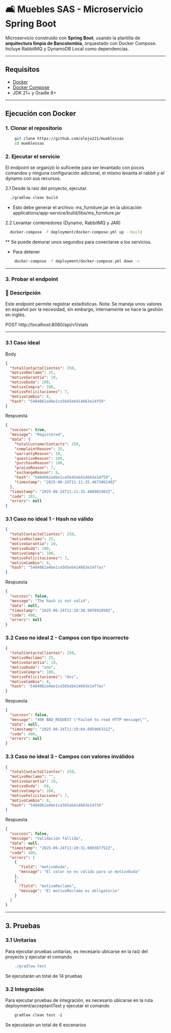 # 🛋️ Muebles SAS - Microservicio Spring Boot

Microservicio construido con **Spring Boot**, usando la plantilla de **arquitectura limpia de Bancolombia**, orquestado con Docker Compose. Incluye RabbitMQ y DynamoDB Local como dependencias.

---

##  Requisitos

- [Docker](https://docs.docker.com/get-docker/)
- [Docker Compose](https://docs.docker.com/compose/)
- JDK 21+ y Gradle 8+

---

##  Ejecución con Docker

### 1. Clonar el repositorio

```bash
    git clone https://github.com/alejo221/mueblessas
    cd mueblessas
```
### 2. Ejecutar el servicio
El endpoint se organizó lo suficente para ser levantado con pocos comandos y ninguna configuración adicional, el mismo levanta el rabbit y el dynamo con sus recursos.

2.1 Desde la raíz del proyecto, ejecutar.

```bash
  ./gradlew clean build
```
- Esto debe generar el archivo: ms_furniture.jar en la ubicación applications/app-service/build/libs/ms_furniture.jar


2.2  Levantar contenedores (Dynamo, RabbitMQ y JAR)
```bash
  docker-compose -f deployment/docker-compose.yml up --build
```
** Se puede demorar unos segundos para conectarse a los servicios.

- Para detener 
```bash
    docker-compose -f deployment/docker-compose.yml down -v
```
---
### 3. Probar el endpoint


### 📄 Descripción

Este endpoint permite registrar estadísticas.
Nota: Se maneja unos valores en español por la necesidad, sin embargo, internamente se hace la gestión en inglés.


POST http://localhost:8080/api/v1/stats

---

### 3.1 Caso ideal
Body 

```json
{
  "totalContactoClientes": 250,
  "motivoReclamo": 25,
  "motivoGarantia": 10,
  "motivoDuda": 100,
  "motivoCompra": 100,
  "motivoFelicitaciones": 7,
  "motivoCambio": 8,
  "hash": "5484062a4be1ce5645eb414663e14f59"
}
```
Respuesta
```json
{
  "success": true,
  "message": "Registered",
  "data": {
    "totalCustomerContacts": 250,
    "complaintReason": 25,
    "warrantyReason": 10,
    "questionReason": 100,
    "purchaseReason": 100,
    "praiseReason": 7,
    "exchangeReason": 8,
    "hash": "5484062a4be1ce5645eb414663e14f59",
    "timestamp": "2025-06-24T11:11:35.467386240Z"
  },
  "timestamp": "2025-06-24T11:11:35.488902403Z",
  "code": 201,
  "errors": null
}
```
### 3.1 Caso no ideal 1 - Hash no válido

```json
{
  "totalContactoClientes": 250,
  "motivoReclamo": 25,
  "motivoGarantia": 10,
  "motivoDuda": 100,
  "motivoCompra": 100,
  "motivoFelicitaciones": 7,
  "motivoCambio": 8,
  "hash": "5484062a4be1ce565eb414663e14ffas"
}
```
Respuesta
```json
{
  "success": false,
  "message": "The hash is not valid",
  "data": null,
  "timestamp": "2025-06-24T11:18:38.907892099Z",
  "code": 400,
  "errors": null
}
```

### 3.2 Caso no ideal 2 - Campos con tipo incorrecto

```json
{
  "totalContactoClientes": 250,
  "motivoReclamo": 25,
  "motivoGarantia": 10,
  "motivoDuda": "uno",
  "motivoCompra": 100,
  "motivoFelicitaciones": "dos",
  "motivoCambio": 8,
  "hash": "5484062a4be1ce565eb414663e14ffas"
}
```
Respuesta
```json
{
  "success": false,
  "message": "400 BAD_REQUEST \"Failed to read HTTP message\"",
  "data": null,
  "timestamp": "2025-06-24T11:19:04.805906321Z",
  "code": 400,
  "errors": null
}
```
### 3.3 Caso no ideal 3 - Campos con valores inválidos

```json
{
  "totalContactoClientes": 250,
  "motivoReclamo": "",
  "motivoGarantia": 10,
  "motivoDuda": -50,
  "motivoCompra": 100,
  "motivoFelicitaciones": 7,
  "motivoCambio": 8,
  "hash": "5484062a4be1ce565eb414663e14f59"
}

```
Respuesta
```json
{
  "success": false,
  "message": "Validación fallida",
  "data": null,
  "timestamp": "2025-06-24T11:20:31.000387752Z",
  "code": 400,
  "errors": [
    {
      "field": "motivoDuda",
      "message": "El valor no es válido para un motivoDuda"
    },
    {
      "field": "motivoReclamo",
      "message": "El motivoReclamo es obligatorio"
    }
  ]
}
```

---

## 3. Pruebas
### 3.1 Unitarias

Para ejecutar pruebas unitarias, es necesario ubicarse en la raíz del proyecto y ejecutar el comando

```gradle
    ./gradlew test
```
Se ejecutarán un total de 14 pruebas

### 3.2 Integración

Para ejecutar pruebas de integración, es necesario ubicarse en 
la ruta deployment/acceptantTest y ejecutar el comando

```gradle
    gradlew clean test -i
```

Se ejecutarán un total de 6 escenarios
